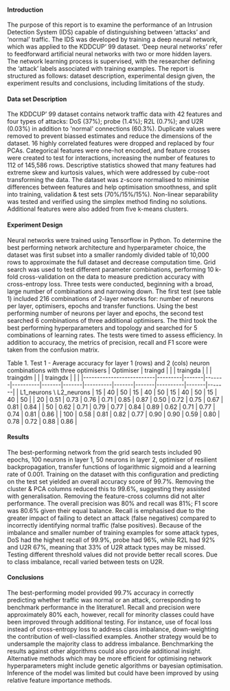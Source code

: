 #### Introduction
The purpose of this report is to examine the performance of an Intrusion Detection System (IDS) capable of distinguishing between ‘attacks’ and ‘normal’ traffic. The IDS was developed by training a deep neural network, which was applied to the KDDCUP’ 99 dataset. ‘Deep neural networks’ refer to feedforward artificial neural networks with two or more hidden layers. The network learning process is supervised, with the researcher defining the ‘attack’ labels associated with training examples. The report is structured as follows: dataset description, experimental design given, the experiment results and conclusions, including limitations of the study. 
#### Data set Description
The KDDCUP’ 99 dataset contains network traffic data with 42 features and four types of attacks: DoS (37%); probe (1.4%); R2L (0.7%); and U2R (0.03%) in addition to 'normal' connections (60.3%). Duplicate values were removed to prevent biassed estimates and reduce the dimensions of the dataset. 16 highly correlated features were dropped and replaced by four PCAs. Categorical features were one-hot encoded, and feature crosses were created to test for interactions, increasing the number of features to 112 of 145,586 rows. Descriptive statistics showed that many features had extreme skew and kurtosis values, which were addressed by cube-root transforming the data. The dataset was z-score normalised to minimise differences between features and help optimisation smoothness, and split into training, validation & test sets (70%/15%/15%). Non-linear separability was tested and verified using the simplex method finding no solutions. Additional features were also added from five k-means clusters.

#### Experiment Design 
Neural networks were trained using Tensorflow in Python. To determine the best performing network architecture and hyperparameter choice, the dataset was first subset into a smaller randomly divided table of 10,000 rows to approximate the full dataset and decrease computation time. Grid search was used to test different parameter combinations, performing 10 k-fold cross-validation on the data to measure prediction accuracy with cross-entropy loss. Three tests were conducted, beginning with a broad, large number of combinations and narrowing down. The first test (see table 1) included 216 combinations of 2-layer networks for: number of neurons per layer, optimisers, epochs and transfer functions. Using the best performing number of neurons per layer and epochs, the second test searched 6 combinations of three additional optimisers. The third took the best performing hyperparameters and topology and searched for 5 combinations of learning rates. The tests were timed to assess efficiency. In addition to accuracy, the metrics of precision, recall and F1 score were taken from the confusion matrix.    

Table 1. Test 1 - Average accuracy for layer 1 (rows) and 2 (cols) neuron combinations with three optimisers
| Optimiser                | traingd |       |       | traingda |       |       | traingdm |       |       | traingdx |       |       |
|--------------------------|---------|-------|-------|----------|-------|-------|----------|-------|-------|----------|-------|-------|
| L1_neurons \ L2_neurons  | 15      | 40    | 50    | 15       | 40    | 50    | 15       | 40    | 50    | 15       | 40    | 50    |
| 20                       | 0.51    | 0.73  | 0.76  | 0.71     | 0.85  | 0.87  | 0.50     | 0.72  | 0.75  | 0.67     | 0.81  | 0.84  |
| 50                       | 0.62    | 0.71  | 0.79  | 0.77     | 0.84  | 0.89  | 0.62     | 0.71  | 0.77  | 0.74     | 0.81  | 0.86  |
| 100                      | 0.58    | 0.81  | 0.82  | 0.77     | 0.90  | 0.90  | 0.59     | 0.80  | 0.78  | 0.72     | 0.88  | 0.86  |

#### Results
The best-performing network from the grid search tests included 90 epochs, 100 neurons in layer 1, 50 neurons in layer 2, optimiser of resilient backpropagation, transfer functions of logarithmic sigmoid and a learning rate of 0.001. Training on the dataset with this configuration and predicting on the test set yielded an overall accuracy score of 99.7%. Removing the cluster & PCA columns reduced this to 99.6%, suggesting they assisted with generalisation. Removing the feature-cross columns did not alter performance. The overall precision was 80% and recall was 81%; F1 score was 80.6% given their equal balance. Recall is emphasised due to the greater impact of failing to detect an attack (false negatives) compared to incorrectly identifying normal traffic (false positives). Because of the imbalance and smaller number of training examples for some attack types, DoS had the highest recall of 99.9%, probe had 96%, while R2L had 92% and U2R 67%, meaning that 33% of U2R attack types may be missed. Testing different threshold values did not provide better recall scores. Due to class imbalance, recall varied between tests on U2R.

#### Conclusions
The best-performing model provided 99.7% accuracy in correctly predicting whether traffic was normal or an attack, corresponding to benchmark performance in the literature1. Recall and precision were approximately 80% each, however, recall for minority classes could have been improved through additional testing. For instance, use of focal loss instead of cross-entropy loss to address class imbalance, down-weighting the contribution of well-classified examples. Another strategy would be to undersample the majority class to address imbalance. Benchmarking the results against other algorithms could also provide additional insight. Alternative methods which may be more efficient for optimising network hyperparameters might include genetic algorithms or bayesian optimisation. Inference of the model was limited but could have been improved by using relative feature importance methods.  
